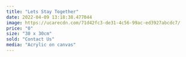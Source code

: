 ```yaml
---
title: "Lets Stay Together"
date: 2022-04-09 13:18:38.477044
image: https://ucarecdn.com/71d42fc3-de31-4c56-99ac-ed3927abcdc7/
price: "0"
size: "30 x 30cm"
sold: "Contact Us"
media: "Acrylic on canvas"
---
```



